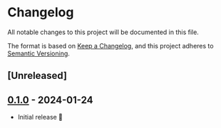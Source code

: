 # Changelog

All notable changes to this project will be documented in this file.

The format is based on [Keep a Changelog](https://keepachangelog.com/en/1.0.0/),
and this project adheres to [Semantic Versioning](https://semver.org/spec/v2.0.0.html).

## [Unreleased]

## [0.1.0] - 2024-01-24

* Initial release 🎉

[0.1.0]: https://github.com/claymcleod/bitbelay/releases/tag/bitbelay-suites-v0.1.0